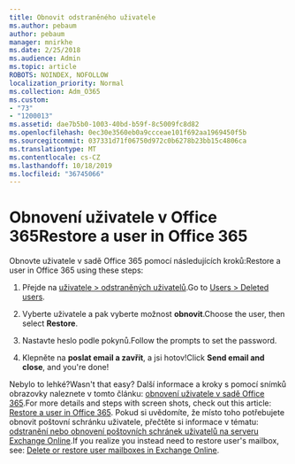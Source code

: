```yaml
---
title: Obnovit odstraněného uživatele
ms.author: pebaum
author: pebaum
manager: mnirkhe
ms.date: 2/25/2018
ms.audience: Admin
ms.topic: article
ROBOTS: NOINDEX, NOFOLLOW
localization_priority: Normal
ms.collection: Adm_O365
ms.custom:
- "73"
- "1200013"
ms.assetid: dae7b5b0-1003-40bd-b59f-8c5009fc8d82
ms.openlocfilehash: 0ec30e3560eb0a9ccceae101f692aa1969450f5b
ms.sourcegitcommit: 037331d71f06750d972c0b6278b23bb15c4806ca
ms.translationtype: MT
ms.contentlocale: cs-CZ
ms.lasthandoff: 10/18/2019
ms.locfileid: "36745066"
---
```

# <a name="restore-a-user-in-office-365"></a><span data-ttu-id="ada73-102">Obnovení uživatele v Office 365</span><span class="sxs-lookup"><span data-stu-id="ada73-102">Restore a user in Office 365</span></span>

<span data-ttu-id="ada73-103">Obnovte uživatele v sadě Office 365 pomocí následujících kroků:</span><span class="sxs-lookup"><span data-stu-id="ada73-103">Restore a user in Office 365 using these steps:</span></span>
  
1. <span data-ttu-id="ada73-104">Přejde na [uživatele \> odstraněných uživatelů](https://admin.microsoft.com/adminportal/home#/deletedusers).</span><span class="sxs-lookup"><span data-stu-id="ada73-104">Go to [Users \> Deleted users](https://admin.microsoft.com/adminportal/home#/deletedusers).</span></span>

2. <span data-ttu-id="ada73-105">Vyberte uživatele a pak vyberte možnost **obnovit**.</span><span class="sxs-lookup"><span data-stu-id="ada73-105">Choose the user, then select **Restore**.</span></span>

3. <span data-ttu-id="ada73-106">Nastavte heslo podle pokynů.</span><span class="sxs-lookup"><span data-stu-id="ada73-106">Follow the prompts to set the password.</span></span>

4. <span data-ttu-id="ada73-107">Klepněte na **poslat email a zavřít**, a jsi hotov!</span><span class="sxs-lookup"><span data-stu-id="ada73-107">Click **Send email and close**, and you're done!</span></span>

<span data-ttu-id="ada73-108">Nebylo to lehké?</span><span class="sxs-lookup"><span data-stu-id="ada73-108">Wasn't that easy?</span></span> <span data-ttu-id="ada73-109">Další informace a kroky s pomocí snímků obrazovky naleznete v tomto článku: [obnovení uživatele v sadě Office 365](https://docs.microsoft.com/office365/admin/add-users/restore-user).</span><span class="sxs-lookup"><span data-stu-id="ada73-109">For more details and steps with screen shots, check out this article: [Restore a user in Office 365](https://docs.microsoft.com/office365/admin/add-users/restore-user).</span></span> <span data-ttu-id="ada73-110">Pokud si uvědomíte, že místo toho potřebujete obnovit poštovní schránku uživatele, přečtěte si informace v tématu: [odstranění nebo obnovení poštovních schránek uživatelů na serveru Exchange Online](https://docs.microsoft.com/exchange/recipients-in-exchange-online/delete-or-restore-mailboxes).</span><span class="sxs-lookup"><span data-stu-id="ada73-110">If you realize you instead need to restore user's mailbox, see: [Delete or restore user mailboxes in Exchange Online](https://docs.microsoft.com/exchange/recipients-in-exchange-online/delete-or-restore-mailboxes).</span></span>